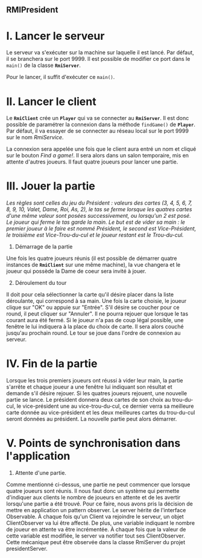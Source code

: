 ## RMIPresident

# I. Lancer le serveur

Le serveur va s'exécuter sur la machine sur laquelle il est lancé. Par défaut, il se branchera sur le port 9999. Il est possible de modifier ce port dans le `main()` de la classe **`RmiServer`**.

Pour le lancer, il suffit d'exécuter ce `main()`.

# II. Lancer le client

Le **`RmiClient`** crée un **`Player`** qui va se connecter au **`RmiServer`**. Il est donc possible de paramétrer la connexion dans la méthode `findGame()` de **`Player`**. Par défaut, il va essayer de se connecter au réseau local sur le port 9999 sur le nom *RmiService*.

La connexion sera appelée une fois que le client aura entré un nom et cliqué sur le bouton *Find a game!*. Il sera alors dans un salon temporaire, mis en attente d'autres joueurs. Il faut quatre joueurs pour lancer une partie.

# III. Jouer la partie

*Les règles sont celles du jeu du Président : valeurs des cartes (3, 4, 5, 6, 7, 8, 9, 10, Valet, Dame, Roi, As, 2), le tas se ferme lorsque les quatres cartes d'une même valeur sont posées successivement, ou lorsqu'un 2 est posé. Le joueur qui ferme le tas garde la main. Le but est de vider sa main : le premier joueur à le faire est nommé Président, le second est Vice-Président, le troisième est Vice-Trou-du-cul et le joueur restant est le Trou-du-cul.*

1. Démarrage de la partie

Une fois les quatre joueurs réunis (il est possible de démarrer quatre instances de **`RmiClient`** sur une même machine), la vue changera et le joueur qui possède la Dame de coeur sera invité à jouer.

2. Déroulement du tour

Il doit pour cela sélectionner la carte qu'il désire placer dans la liste déroulante, qui correspond à sa main. Une fois la carte choisie, le joueur clique sur "OK" ou appuie sur "Entrée". S'il désire se coucher pour ce round, il peut cliquer sur "Annuler". Il ne pourra rejouer que lorsque le tas courant aura été fermé. Si le joueur n'a pas de coup légal possible, une fenêtre le lui indiquera à la place du choix de carte. Il sera alors couché jusqu'au prochain round. Le tour se joue dans l'ordre de connexion au serveur.

# IV. Fin de la partie

Lorsque les trois premiers joueurs ont réussi à vider leur main, la partie s'arrête et chaque joueur a une fenêtre lui indiquant son résultat et demande s'il désire rejouer. Si les quatres joueurs rejouent, une nouvelle partie se lance. Le président donnera deux cartes de son choix au trou-du-cul, le vice-président une au vice-trou-du-cul, ce dernier verra sa meilleure carte donnée au vice-président et les deux meilleures cartes du trou-du-cul seront données au président. La nouvelle partie peut alors démarrer.

# V. Points de synchronisation dans l'application 

1. Attente d'une partie.

Comme mentionné ci-dessus, une partie ne peut commencer que lorsque quatre joueurs sont réunis. Il nous faut donc un système qui permette d'indiquer aux clients le nombre de joueurs en attente et de les avertir lorsqu'une partie a été trouvé. Pour ce faire, nous avons pris la décision de mettre en application un pattern observer. 
Le server hérite de l'interface Observable. À chaque fois qu'un Client va rejoindre le serveur, un objet ClientObserver va lui être affecté. De plus, une variable indiquant le nombre de joueur en attente va être incrémentée. À chaque fois que la valeur de cette variable est modifiée, le server va notifier tout ses ClientObserver. Cette mécanique peut être observée dans la classe RmiServer du projet presidentServer.

